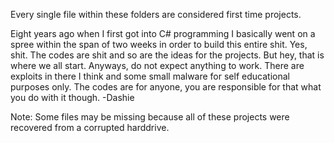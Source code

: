 Every single file within these folders are considered first time projects.

Eight years ago when I first got into C# programming I basically went on a spree within the span of two weeks in order to build this entire shit.  Yes, shit.  The codes are shit and so
are the ideas for the projects.  But hey, that is where we all start.  Anyways, do not expect
anything to work.  There are exploits in there I think and some small malware for self educational purposes only.  The codes are for anyone, you are responsible for that what you do with it though.  -Dashie

Note:  Some files may be missing because all of these projects were recovered from a corrupted harddrive. 